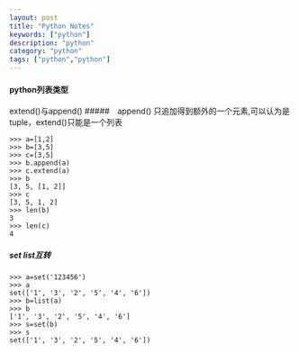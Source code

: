 ```yaml
---
layout: post
title: "Python Notes"
keywords: ["python"]
description: "python"
category: "python"
tags: ["python","python"]
---
```


#### python列表类型 
extend()与append()
#####　append() 只追加得到额外的一个元素,可以认为是tuple，extend()只能是一个列表

```
>>> a=[1,2]
>>> b=[3,5]
>>> c=[3,5]
>>> b.append(a)
>>> c.extend(a)
>>> b
[3, 5, [1, 2]]
>>> c
[3, 5, 1, 2]
>>> len(b)
3
>>> len(c)
4
```

##### set list互转

```
>>> a=set('123456')
>>> a
set(['1', '3', '2', '5', '4', '6'])
>>> b=list(a)
>>> b
['1', '3', '2', '5', '4', '6']
>>> s=set(b)
>>> s
set(['1', '3', '2', '5', '4', '6'])
```
